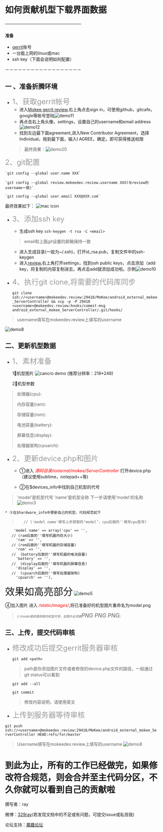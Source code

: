 # 如何贡献机型下载界面数据
 ——————————————————

#### 准备
* [gerrit](https://mokeedev.review)账号
* 一台能上网的linux或mac
* ssh key（下面会说明如何配置）

－－－－－－－－－－－－－－－－－－

##	一 、准备折腾环境
* <font size=5 color=#999999>1、获取gerrit帐号</font>
	* 进入[Mokee gerrit review](mokeedev.review),右上角点击sign in，可使用github，gitcafe，google等帐号登陆![demo11](http://7xo4qi.com1.z0.glb.clouddn.com/demo11.tiff)
	* 再点击右上角头像，settings，设置自己的username和email address![demo12](http://7xo4qi.com1.z0.glb.clouddn.com/demo12.tiff)
	* 找到左边最下面agreement,进入New Contributor Agreement，选择Individual，拖到最下面，输入I AGREE，确定。即可获得推送权限
	>最终效果：![demo20](http://7xo4qi.com1.z0.glb.clouddn.com/20.tiff)

<font size=5 color=#999999>
2、git配置</font>

	`git config --global user.name XXX`

	`git config --global review.mokeedev.review.username XXX(与review的username一致)`

	`git config --global user.email XXX@XXX.com`


最终效果如下：</font>
![mac icon](http://7xo4qi.com1.z0.glb.clouddn.com/example.png)

* <font size=5 color=#999999>3、添加ssh key</font>
  *	生成ssh key
  `ssh-keygen -t rsa -C <email>`
  >	email和上面git设置的邮箱保持一致
  * 进入生成目录(一般为~/.ssh)，打开id_rsa.pub，复制文件中的ssh-keygen
  *	进入[review](mokeedev.review),右上角打开settings，找到ssh public keys，点击添加（add key，将复制的内容复制进去，再点击add就添加成功啦。示例![demo10](http://7xo4qi.com1.z0.glb.clouddn.com/demo10.tiff)

* <font size=5 color=#999999>4、执行git clone,将需要的代码库同步</font>

	`git clone ssh://<username>@mokeedev.review:29418/MoKee/android_external_mokee_ServerController && scp -p -P 29418 <username>@mokeedev.review:hooks/commit-msg android_external_mokee_ServerController/.git/hooks/`
>    username填写在mokeedev.review上填写的username

![demo8](http://7xo4qi.com1.z0.glb.clouddn.com/demo8.tiff)




##	二、更新机型数据
* <font size=5 color=#999999>1、素材准备</font>

	 1⃣️机型图片
	 ![cancro demo](http://7xo4qi.com1.z0.glb.clouddn.com/cancro.png)
	 (推荐分辨率：218*248)

	2⃣️机型参数
>  处理器(cpu):
>
>  内存容量(ram):
>
>  存储容量(rom):
>
>  电池容量(battery):
>
>  屏幕信息(display):
>
>  处理器架构(cpuarch):


*  <font size=5 color=#999999>2、更新device.php和图片</font>
	* ①进入</font> <font color=#FF0000>*源码目录/external/mokee/ServerController*</font> 打开device.php（建议使用sublime，notepad++等)

	* ②在$devices_info中找到自己机型的代号
>   'model'是机型代号 'name'是机型全称 下一步请使用'model'的名称
	![demo3](http://7xo4qi.com1.z0.glb.clouddn.com/demo3.jpg)

	* ③在$hardware_info中更新自己的机型，代码规范如下

>	     // ('model name'填写上步获取的‘model’，cpu后面的''填写cpu型号)
		'model name' => array('cpu' => '',
 	   // (ram后面的''填写机器内存大小)
 	     'ram' => '',
 	   // (rom后面的''填写机器的存储容量)
 	   	 'rom' => '',
 	   //  (battery后面的''填写机器的电池容量)
         'battery' => '',
       //  (display后面的''填写机器的屏幕信息)
  	     'display' => '',
  	   //  (cpuarch后面的''填写处理器架构)
         'cpuarch' => ''),
<font size=6>效果如高亮部分</font>
![demo5](http://7xo4qi.com1.z0.glb.clouddn.com/demo7.tiff)

  ④加入图片
	进入 <font color=#FF0000>*/static/images/*</font>,将已准备好的机型图片重命名为model.png
>  <font size=1.5>// *(model是前面获取的机型代号，且图片必须是<font size=4>PNG PNG PNG</font>)*</font>

##	三、上传，提交代码审核

* <font size=5 color=#999999>修改成功后提交gerrit服务器审核</font>

	`git add <path>	`
	>path是你添加图片文件或者修改的device.php文件的路径，一般通过git status可以看到

	`git add --all`

	`git commit`
	>修改内容说明，请使用英文

* <font size=5 color=#999999>上传到服务器等待审核</font>

`git push ssh://<username>@mokeedev.review:29418/MoKee/android_external_mokee_ServerController HEAD:refs/for/master`
>    Username填写在mokeedev.review上填写的username
>    ![demo8](http://7xo4qi.com1.z0.glb.clouddn.com/demo8.tiff)

# 到此为止，所有的工作已经做完，如果修改符合规范，则会合并至主代码分区，不久你就可以看到自己的贡献啦
撰写者：ray

微博：[329ray](http://weibo.com/577551284)(若发现文档中的不足或有问题，可提交issue或私信我)

论坛支持：[魔趣论坛](https://bbs.mokeedev.com)
